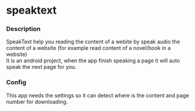 # speaktext
<h3>Description</h3>
SpeakText help you reading the content of a webite by speak audio the content of a website (for example read content of a novel/book in a website)<br>
It is an android project, when the app finish speaking a page it will auto speak the next page for you.
<h3>Config</h3>
This app needs the settings so it can detect where is the content and page number for downloading.
